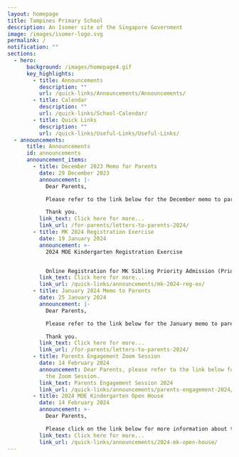 ```yaml
---
layout: homepage
title: Tampines Primary School
description: An Isomer site of the Singapore Government
image: /images/isomer-logo.svg
permalink: /
notification: ""
sections:
  - hero:
      background: /images/homepage4.gif
      key_highlights:
        - title: Announcements
          description: ""
          url: /quick-links/Announcements/Announcements/
        - title: Calendar
          description: ""
          url: /quick-links/School-Calendar/
        - title: Quick Links
          description: ""
          url: /quick-links/Useful-Links/Useful-Links/
  - announcements:
      title: Announcements
      id: announcements
      announcement_items:
        - title: December 2023 Memo for Parents
          date: 29 December 2023
          announcement: |-
            Dear Parents,

            Please refer to the link below for the December memo to parents.

            Thank you.
          link_text: Click here for more...
          link_url: /for-parents/letters-to-parents-2024/
        - title: MK 2024 Registration Exercise
          date: 19 January 2024
          announcement: >-
            2024 MOE Kindergarten Registration Exercise


            Online Registration for MK Sibling Priority Admission (Priority Order 2)
          link_text: Click here for more...
          link_url: /quick-links/announcements/mk-2024-reg-ex/
        - title: January 2024 Memo to Parents
          date: 25 January 2024
          announcement: |-
            Dear Parents,

            Please refer to the link below for the January memo to parents.

            Thank you.
          link_text: Click here for more...
          link_url: /for-parents/letters-to-parents-2024/
        - title: Parents Engagement Zoom Session
          date: 14 February 2024
          announcement: Dear Parents, please refer to the link below for the details of
            the Zoom Session.
          link_text: Parents Engagement Session 2024
          link_url: /quick-links/announcements/parents-engagement-2024/
        - title: 2024 MOE Kindergarten Open House
          date: 14 February 2024
          announcement: >-
            Dear Parents,

            Please click on the link below for more information about the MK Open House.
          link_text: Click here for more...
          link_url: /quick-links/announcements/2024-mk-open-house/
---
```


